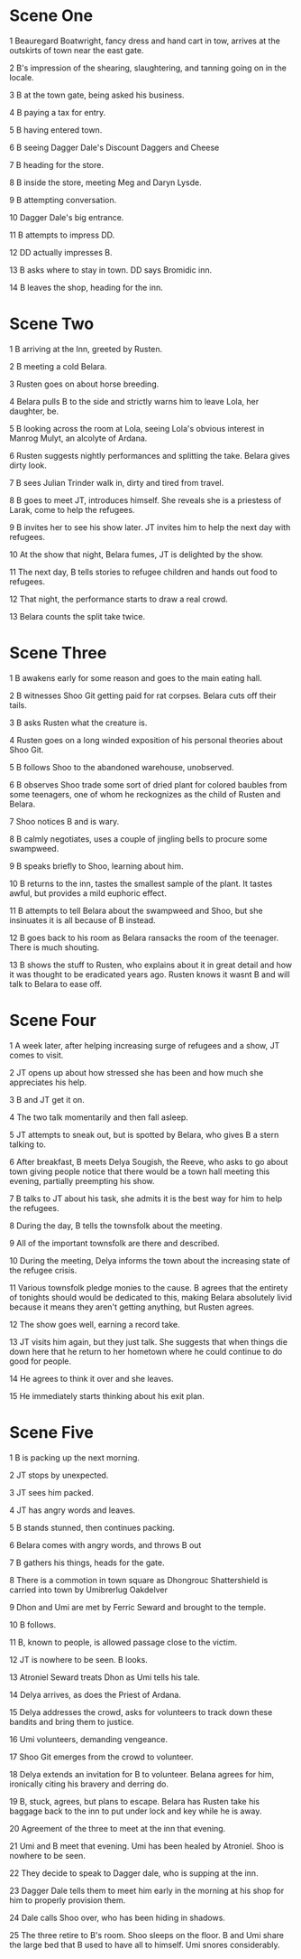 # Scene One

1 Beauregard Boatwright, fancy dress and hand cart in tow, arrives at the outskirts of town near the east gate.

2 B's impression of the shearing, slaughtering, and tanning going on in the locale.

3 B at the town gate, being asked his business.

4 B paying a tax for entry.

5 B having entered town.

6 B seeing Dagger Dale's Discount Daggers and Cheese

7 B heading for the store.

8 B inside the store, meeting Meg and Daryn Lysde.

9 B attempting conversation.

10 Dagger Dale's big entrance.

11 B attempts to impress DD.

12 DD actually impresses B.

13 B asks where to stay in town. DD says Bromidic inn.

14 B leaves the shop, heading for the inn.

# Scene Two

1 B arriving at the Inn, greeted by Rusten.

2 B meeting a cold Belara.

3 Rusten goes on about horse breeding.

4 Belara pulls B to the side and strictly warns him to leave Lola, her daughter, be.

5 B looking across the room at Lola, seeing Lola's obvious interest in Manrog Mulyt, an alcolyte of Ardana.

6 Rusten suggests nightly performances and splitting the take. Belara gives dirty look.

7 B sees Julian Trinder walk in, dirty and tired from travel.

8 B goes to meet JT, introduces himself. She reveals she is a priestess of Larak, come to help the refugees.

9 B invites her to see his show later. JT invites him to help the next day with refugees.

10 At the show that night, Belara fumes, JT is delighted by the show.

11 The next day, B tells stories to refugee children and hands out food to refugees.

12 That night, the performance starts to draw a real crowd.

13 Belara counts the split take twice.

# Scene Three

1 B awakens early for some reason and goes to the main eating hall.

2 B witnesses Shoo Git getting paid for rat corpses. Belara cuts off their tails.

3 B asks Rusten what the creature is.

4 Rusten goes on a long winded exposition of his personal theories about Shoo Git.

5 B follows Shoo to the abandoned warehouse, unobserved.

6 B observes Shoo trade some sort of dried plant for colored baubles from some teenagers, one of whom he reckognizes as the child of Rusten and Belara.

7 Shoo notices B and is wary.

8 B calmly negotiates, uses a couple of jingling bells to procure some swampweed.

9 B speaks briefly to Shoo, learning about him.

10 B returns to the inn, tastes the smallest sample of the plant. It tastes awful, but provides a mild euphoric effect.

11 B attempts to tell Belara about the swampweed and Shoo, but she insinuates it is all because of B instead.

12 B goes back to his room as Belara ransacks the room of the teenager. There is much shouting.

13 B shows the stuff to Rusten, who explains about it in great detail and how it was thought to be eradicated years ago. Rusten knows it wasnt B and will talk to Belara to ease off.

# Scene Four

1 A week later, after helping increasing surge of refugees and a show, JT comes to visit.

2 JT opens up about how stressed she has been and how much she appreciates his help.

3 B and JT get it on.

4 The two talk momentarily and then fall asleep.

5 JT attempts to sneak out, but is spotted by Belara, who gives B a stern talking to.

6 After breakfast, B meets Delya Sougish, the Reeve, who asks to go about town giving people notice that there would be a town hall meeting this evening, partially preempting his show.

7 B talks to JT about his task, she admits it is the best way for him to help the refugees.

8 During the day, B tells the townsfolk about the meeting.

9 All of the important townsfolk are there and described.

10 During the meeting, Delya informs the town about the increasing state of the refugee crisis.

11 Various townsfolk pledge monies to the cause. B agrees that the entirety of tonights should would be dedicated to this, making Belara absolutely livid because it means they aren't getting anything, but Rusten agrees.

12 The show goes well, earning a record take.

13 JT visits him again, but they just talk. She suggests that when things die down here that he return to her hometown where he could continue to do good for people.

14 He agrees to think it over and she leaves.

15 He immediately starts thinking about his exit plan.

# Scene Five

1 B is packing up the next morning.

2 JT stops by unexpected.

3 JT sees him packed.

4 JT has angry words and leaves.

5 B stands stunned, then continues packing.

6 Belara comes with angry words, and throws B out

7 B gathers his things, heads for the gate.

8 There is a commotion in town square as Dhongrouc Shattershield is carried into town by Umibrerlug Oakdelver

9 Dhon and Umi are met by Ferric Seward and brought to the temple.

10 B follows.

11 B, known to people, is allowed passage close to the victim.

12 JT is nowhere to be seen. B looks.

13 Atroniel Seward treats Dhon as Umi tells his tale.

14 Delya arrives, as does the Priest of Ardana.

15 Delya addresses the crowd, asks for volunteers to track down these bandits and bring them to justice.

16 Umi volunteers, demanding vengeance. 

17 Shoo Git emerges from the crowd to volunteer.

18 Delya extends an invitation for B to volunteer. Belana agrees for him, ironically citing his bravery and derring do.

19 B, stuck, agrees, but plans to escape. Belara has Rusten take his baggage back to the inn to put under lock and key while he is away.

20 Agreement of the three to meet at the inn that evening.

21 Umi and B meet that evening. Umi has been healed by Atroniel. Shoo is nowhere to be seen.

22 They decide to speak to Dagger dale, who is supping at the inn.

23 Dagger Dale tells them to meet him early in the morning at his shop for him to properly provision them.

24 Dale calls Shoo over, who has been hiding in shadows.

25 The three retire to B's room. Shoo sleeps on the floor. B and Umi share the large bed that B used to have all to himself. Umi snores considerably.

